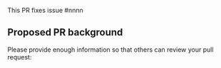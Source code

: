 <!--
IMPORTANT: Please do not create a Pull Request without creating an issue first. 

Read the Guidelines, If you haven't done it yet.
https://github.com/webcompat/webcompat.com/blob/master/docs/pr-coding-guidelines.md
-->

This PR fixes issue #nnnn

## Proposed PR background

Please provide enough information so that others can review your pull request:
